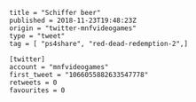 ```
title = "Schiffer beer"
published = 2018-11-23T19:48:23Z
origin = "twitter-mnfvideogames"
type = "tweet"
tag = [ "ps4share", "red-dead-redemption-2",]

[twitter]
account = "mnfvideogames"
first_tweet = "1066055882633547778"
retweets = 0
favourites = 0
```

<p class='image'><img src='https://mnf.m17s.net/2018/11/23/DstkLE0WsAEWJDn.jpg' alt=''></p>

